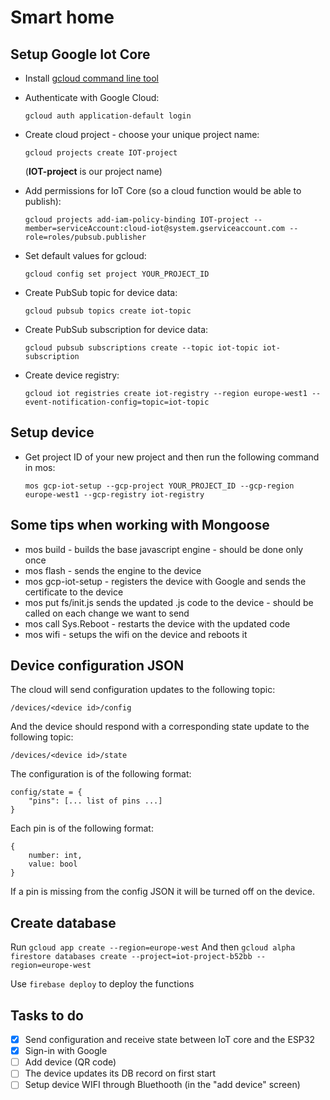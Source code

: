 # Smart home
## Setup Google Iot Core
* Install [gcloud command line tool](https://cloud.google.com/sdk/gcloud/)
* Authenticate with Google Cloud:
	
	`gcloud auth application-default login`
* Create cloud project - choose your unique project name:
	
	` gcloud projects create IOT-project `

	(**IOT-project** is our project name)
* Add permissions for IoT Core (so a cloud function would be able to publish):

	`gcloud projects add-iam-policy-binding IOT-project --member=serviceAccount:cloud-iot@system.gserviceaccount.com --role=roles/pubsub.publisher`

* Set default values for gcloud:

	`gcloud config set project YOUR_PROJECT_ID`
* Create PubSub topic for device data:
	
	`gcloud pubsub topics create iot-topic`

* Create PubSub subscription for device data:
	
	`gcloud pubsub subscriptions create --topic iot-topic iot-subscription`

* Create device registry:
	
	`gcloud iot registries create iot-registry --region europe-west1 --event-notification-config=topic=iot-topic`

## Setup device
* Get project ID of your new project and then run the following command in mos:

	`mos gcp-iot-setup --gcp-project YOUR_PROJECT_ID --gcp-region europe-west1 --gcp-registry iot-registry`


## Some tips when working with Mongoose
* mos build - builds the base javascript engine - should be done only once
* mos flash - sends the engine to the device
* mos gcp-iot-setup - registers the device with Google and sends the certificate to the device
* mos put fs/init.js sends the updated .js code to the device - should be called on each change we want to send
* mos call Sys.Reboot - restarts the device with the updated code
* mos wifi - setups the wifi on the device and reboots it


## Device configuration JSON
The cloud will send configuration updates to the following topic:

`/devices/<device id>/config`

And the device should respond with a corresponding state update to the following topic:

`/devices/<device id>/state`

The configuration is of the following format:

```
config/state = {
	"pins": [... list of pins ...]
}
```

Each pin is of the following format:

```
{
	number: int,
	value: bool
}
```

If a pin is missing from the config JSON it will be turned off on the device.


## Create database
Run `gcloud app create --region=europe-west`
And then `gcloud alpha firestore databases create --project=iot-project-b52bb --region=europe-west`

Use `firebase deploy` to deploy the functions


## Tasks to do
- [x] Send configuration and receive state between IoT core and the ESP32
- [x] Sign-in with Google
- [ ] Add device (QR code)
- [ ] The device updates its DB record on first start
- [ ] Setup device WIFI through Bluethooth (in the "add device" screen)
